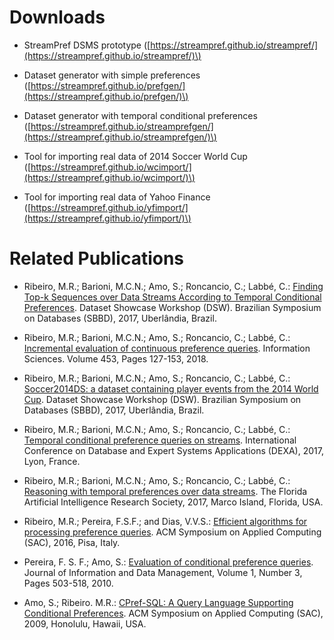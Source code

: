 # Downloads

- StreamPref DSMS prototype
\([https://streampref.github.io/streampref/](https://streampref.github.io/streampref/)\)

- Dataset generator with simple preferences
\([https://streampref.github.io/prefgen/](https://streampref.github.io/prefgen/)\)

- Dataset generator with temporal conditional preferences
\([https://streampref.github.io/streamprefgen/](https://streampref.github.io/streamprefgen/)\)

- Tool for importing real data of 2014 Soccer World Cup
\([https://streampref.github.io/wcimport/](https://streampref.github.io/wcimport/)\)

- Tool for importing real data of Yahoo Finance
\([https://streampref.github.io/yfimport/](https://streampref.github.io/yfimport/)\)

# Related Publications

- Ribeiro, M.R.; Barioni, M.C.N.; Amo, S.; Roncancio, C.; Labbé, C.:
[Finding Top-k Sequences over Data Streams According to Temporal Conditional Preferences](http://sbbd.org.br/2018/proceedings/).
Dataset Showcase Workshop (DSW). Brazilian Symposium on Databases (SBBD), 2017, Uberlândia, Brazil.

- Ribeiro, M.R.; Barioni, M.C.N.; Amo, S.; Roncancio, C.; Labbé, C.:
[Incremental evaluation of continuous preference queries](https://doi.org/10.1016/j.ins.2018.04.030).
Information Sciences. Volume 453, Pages 127-153, 2018.

- Ribeiro, M.R.; Barioni, M.C.N.; Amo, S.; Roncancio, C.; Labbé, C.:
[Soccer2014DS: a dataset containing player events from the 2014 World Cup](http://sbbd.org.br/2017/index.php/proceedings/).
Dataset Showcase Workshop (DSW). Brazilian Symposium on Databases (SBBD), 2017, Uberlândia, Brazil.

- Ribeiro, M.R.; Barioni, M.C.N.; Amo, S.; Roncancio, C.; Labbé, C.:
[Temporal conditional preference queries on streams](https://link.springer.com/chapter/10.1007/978-3-319-64468-4_11).
International Conference on Database and Expert Systems Applications (DEXA), 2017, Lyon, France.

- Ribeiro, M.R.; Barioni, M.C.N.; Amo, S.; Roncancio, C.; Labbé, C.:
[Reasoning with temporal preferences over data streams](https://www.aaai.org/ocs/index.php/FLAIRS/FLAIRS17/paper/view/15398).
The Florida Artificial Intelligence Research Society, 2017, Marco Island, Florida, USA.

- Ribeiro, M.R.; Pereira, F.S.F.; and Dias, V.V.S.:
[Efficient algorithms for processing preference queries](https://dl.acm.org/citation.cfm?id=2851659).
ACM Symposium on Applied Computing (SAC), 2016, Pisa, Italy.

- Pereira, F. S. F.; Amo, S.:
[Evaluation of conditional preference queries](https://seer.ufmg.br/index.php/jidm/article/view/62).
Journal of Information and Data Management, Volume 1, Number 3, Pages 503-518, 2010.

- Amo, S.; Ribeiro. M.R.:
[CPref-SQL: A Query Language Supporting Conditional Preferences](https://dl.acm.org/citation.cfm?id=1529633).
ACM Symposium on Applied Computing (SAC), 2009, Honolulu, Hawaii, USA.
